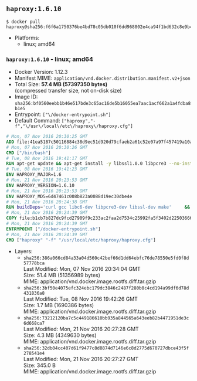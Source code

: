 ## `haproxy:1.6.10`

```console
$ docker pull haproxy@sha256:f6f6a1750376be4bd78c05db010f6dd968802e4ca94f1bd632c8e9b43b1da95c
```

-	Platforms:
	-	linux; amd64

### `haproxy:1.6.10` - linux; amd64

-	Docker Version: 1.12.3
-	Manifest MIME: `application/vnd.docker.distribution.manifest.v2+json`
-	Total Size: **57.4 MB (57397350 bytes)**  
	(compressed transfer size, not on-disk size)
-	Image ID: `sha256:bf0560eebb1b46e517bde3c65ac16de5b16055ea7aac1acf662a1a4fdba8b1e5`
-	Entrypoint: `["\/docker-entrypoint.sh"]`
-	Default Command: `["haproxy","-f","\/usr\/local\/etc\/haproxy\/haproxy.cfg"]`

```dockerfile
# Mon, 07 Nov 2016 20:30:25 GMT
ADD file:41ea5187c50116884c38d9ec51d920d79cfaeb2a61c52e07a97f457419a10a4f in / 
# Mon, 07 Nov 2016 20:30:26 GMT
CMD ["/bin/bash"]
# Tue, 08 Nov 2016 19:41:17 GMT
RUN apt-get update && apt-get install -y libssl1.0.0 libpcre3 --no-install-recommends && rm -rf /var/lib/apt/lists/*
# Tue, 08 Nov 2016 19:41:23 GMT
ENV HAPROXY_MAJOR=1.6
# Mon, 21 Nov 2016 20:23:53 GMT
ENV HAPROXY_VERSION=1.6.10
# Mon, 21 Nov 2016 20:23:53 GMT
ENV HAPROXY_MD5=6d47461c008b823a0088d19ec30dbe4e
# Mon, 21 Nov 2016 20:24:38 GMT
RUN buildDeps='curl gcc libc6-dev libpcre3-dev libssl-dev make' 	&& set -x 	&& apt-get update && apt-get install -y $buildDeps --no-install-recommends && rm -rf /var/lib/apt/lists/* 	&& curl -SL "http://www.haproxy.org/download/${HAPROXY_MAJOR}/src/haproxy-${HAPROXY_VERSION}.tar.gz" -o haproxy.tar.gz 	&& echo "${HAPROXY_MD5}  haproxy.tar.gz" | md5sum -c 	&& mkdir -p /usr/src/haproxy 	&& tar -xzf haproxy.tar.gz -C /usr/src/haproxy --strip-components=1 	&& rm haproxy.tar.gz 	&& make -C /usr/src/haproxy 		TARGET=linux2628 		USE_PCRE=1 PCREDIR= 		USE_OPENSSL=1 		USE_ZLIB=1 		all 		install-bin 	&& mkdir -p /usr/local/etc/haproxy 	&& cp -R /usr/src/haproxy/examples/errorfiles /usr/local/etc/haproxy/errors 	&& rm -rf /usr/src/haproxy 	&& apt-get purge -y --auto-remove $buildDeps
# Mon, 21 Nov 2016 20:24:39 GMT
COPY file:b1cb7b827dc9fcd27909f9c233ac2faa2d7534c25992fa5f3402d22503666d6d in / 
# Mon, 21 Nov 2016 20:24:39 GMT
ENTRYPOINT ["/docker-entrypoint.sh"]
# Mon, 21 Nov 2016 20:24:39 GMT
CMD ["haproxy" "-f" "/usr/local/etc/haproxy/haproxy.cfg"]
```

-	Layers:
	-	`sha256:386a066cd84a33a04d560c42bef66d1dd64ebfc76de78550e5fd0f8d57778bca`  
		Last Modified: Mon, 07 Nov 2016 20:34:04 GMT  
		Size: 51.4 MB (51356989 bytes)  
		MIME: application/vnd.docker.image.rootfs.diff.tar.gzip
	-	`sha256:3bf50e4075efc324ebc179dc3846c2487f280b0c4cd194a99df6d78d431836a8`  
		Last Modified: Tue, 08 Nov 2016 19:42:26 GMT  
		Size: 1.7 MB (1690386 bytes)  
		MIME: application/vnd.docker.image.rootfs.diff.tar.gzip
	-	`sha256:73212120ba7c5c449186610bb935a844565a643eeb82b4471951de3c6d668ca7`  
		Last Modified: Mon, 21 Nov 2016 20:27:28 GMT  
		Size: 4.3 MB (4349630 bytes)  
		MIME: application/vnd.docker.image.rootfs.diff.tar.gzip
	-	`sha256:32db04cc407d61f9477c8d8874d7146e6c8d2775d670727dbce43f5f278541e4`  
		Last Modified: Mon, 21 Nov 2016 20:27:27 GMT  
		Size: 345.0 B  
		MIME: application/vnd.docker.image.rootfs.diff.tar.gzip
